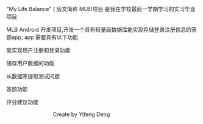 "My Life Balance" ( 后文简称 MLB)项目 是我在学校最后一学期学习的实习毕业项目

MLB Android 开发项目,开发一个具有轻量级数据库能实现存储登录注册信息的答题app, app 需要具有以下功能

能实现用户注册和登录功能

储存用户数据的功能

从数据库提取测试问题

答题功能

评分建议功能

                                Create by Yifeng Deng
